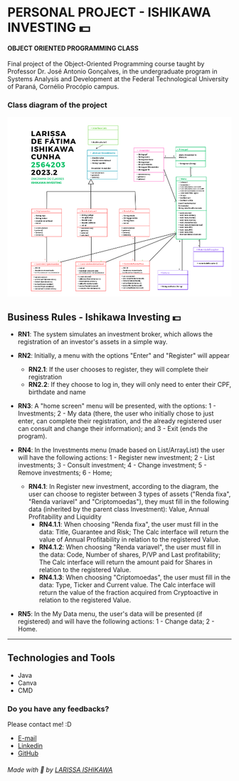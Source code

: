 # PERSONAL PROJECT - ISHIKAWA INVESTING 💵
#### OBJECT ORIENTED PROGRAMMING CLASS
Final project of the Object-Oriented Programming course taught by Professor Dr. José Antonio Gonçalves, in the undergraduate program in Systems Analysis and Development at the Federal Technological University of Paraná, Cornélio Procópio campus.

### Class diagram of the project
![preview](assets/diagramaDeClasses.png)

## Business Rules - Ishikawa Investing 💵

- **RN1**: The system simulates an investment broker, which allows the registration of an investor's assets in a simple way.

- **RN2**: Initially, a menu with the options "Enter" and "Register" will appear
    - **RN2.1**: If the user chooses to register, they will complete their registration
    - **RN2.2**: If they choose to log in, they will only need to enter their CPF, birthdate and name

- **RN3**: A "home screen" menu will be presented, with the options: 1 - Investments; 2 - My data (there, the user who initially chose to just enter, can complete their registration, and the already registered user can consult and change their information); and 3 - Exit (ends the program).

- **RN4**: In the Investments menu (made based on List/ArrayList) the user will have the following actions: 1 - Register new investment; 2 - List investments; 3 - Consult investment; 4 - Change investment; 5 - Remove investments; 6 - Home;
    - **RN4.1**: In Register new investment, according to the diagram, the user can choose to register between 3 types of assets ("Renda fixa", "Renda variavel" and "Criptomoedas"), they must fill in the following data (inherited by the parent class Investment): Value, Annual Profitability and Liquidity
        - **RN4.1.1**: When choosing "Renda fixa", the user must fill in the data: Title, Guarantee and Risk; The Calc interface will return the value of Annual Profitability in relation to the registered Value.
        - **RN4.1.2**: When choosing "Renda variavel", the user must fill in the data: Code, Number of shares, P/VP and Last profitability; The Calc interface will return the amount paid for Shares in relation to the registered Value.
        - **RN4.1.3**: When choosing "Criptomoedas", the user must fill in the data: Type, Ticker and Current value. The Calc interface will return the value of the fraction acquired from Cryptoactive in relation to the registered Value.

- **RN5**: In the My Data menu, the user's data will be presented (if registered) and will have the following actions: 1 - Change data; 2 - Home.

-----------------------------------------

## Technologies and Tools
- Java
- Canva
- CMD

### Do you have any feedbacks?
Please contact me! :D

- [E-mail](mailto:l.ishikawacunha@gmail.com)
- [Linkedin](https://www.linkedin.com/in/larissaishikawacunha/)
- [GitHub](https://github.com/larissaiishikawa)  


###### Made with 🤍 by [LARISSA ISHIKAWA](https://github.com/larissaiishikawa)
